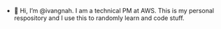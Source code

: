 - 👋 Hi, I’m @ivangnah. I am a technical PM at AWS. This is my personal respository and I use this to randomly learn and code stuff.

<!---
ivangnah/ivangnah is a ✨ special ✨ repository because its `README.md` (this file) appears on your GitHub profile.
You can click the Preview link to take a look at your changes.
--->
